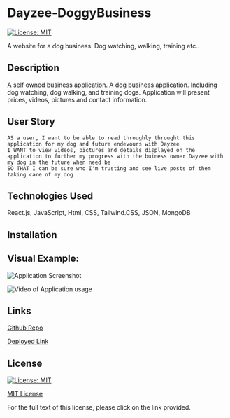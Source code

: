 # Dayzee-DoggyBusiness

[![License: MIT](https://img.shields.io/badge/License-MIT-yellow.svg)](https://opensource.org/licenses/MIT)

A website for a dog business. Dog watching, walking, training etc..


## Description 

A self owned business application. A dog business application. Including dog watching, dog walking, and training dogs. Application will present prices, videos, pictures and contact information. 


## User Story 
```
AS a user, I want to be able to read throughly throught this application for my dog and future endevours with Dayzee
I WANT to view videos, pictures and details displayed on the application to further my progress with the buiness owner Dayzee with my dog in the future when need be
SO THAT I can be sure who I'm trusting and see live posts of them taking care of my dog
```

## Technologies Used

React.js, JavaScript, Html, CSS, Tailwind.CSS, JSON, MongoDB


## Installation 



## Visual Example:

![Application Screenshot]()

![Video of Application usage]()


## Links 

[Github Repo](https://github.com/kitkatt17/Dayzee-DoggyBusiness)

[Deployed Link]()


## License

[![License: MIT](https://img.shields.io/badge/License-MIT-yellow.svg)](https://opensource.org/licenses/MIT)

[MIT License](https://opensource.org/license/mit-0/)

For the full text of this license, please click on the link provided.
